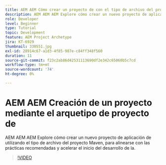 ```yaml
---
title: AEM AEM Cómo crear un proyecto de con el tipo de archivo del proyecto de Maven de la
description: AEM AEM AEM Explore cómo crear un nuevo proyecto de aplicación de utilizando el tipo de archivo del proyecto Maven, para alinearse con las prácticas recomendadas y acelerar el inicio del desarrollo de la.
role: Developer
level: Beginner
type: Tutorial
topic: Development
feature: AEM Project Archetype
jira: KT-6929
thumbnail: 330551.jpg
exl-id: 28914c67-a1d3-4f85-987e-c84ff348f560
duration: 11
source-git-commit: f23c2ab86d42531113690df2e342c65060b5c7cd
workflow-type: tm+mt
source-wordcount: '74'
ht-degree: 0%

---
```


# AEM AEM Creación de un proyecto mediante el arquetipo de proyecto de

AEM AEM AEM Explore cómo crear un nuevo proyecto de aplicación de utilizando el tipo de archivo del proyecto Maven, para alinearse con las prácticas recomendadas y acelerar el inicio del desarrollo de la.

>[!VIDEO](https://video.tv.adobe.com/v/330551?quality=12&learn=on)
